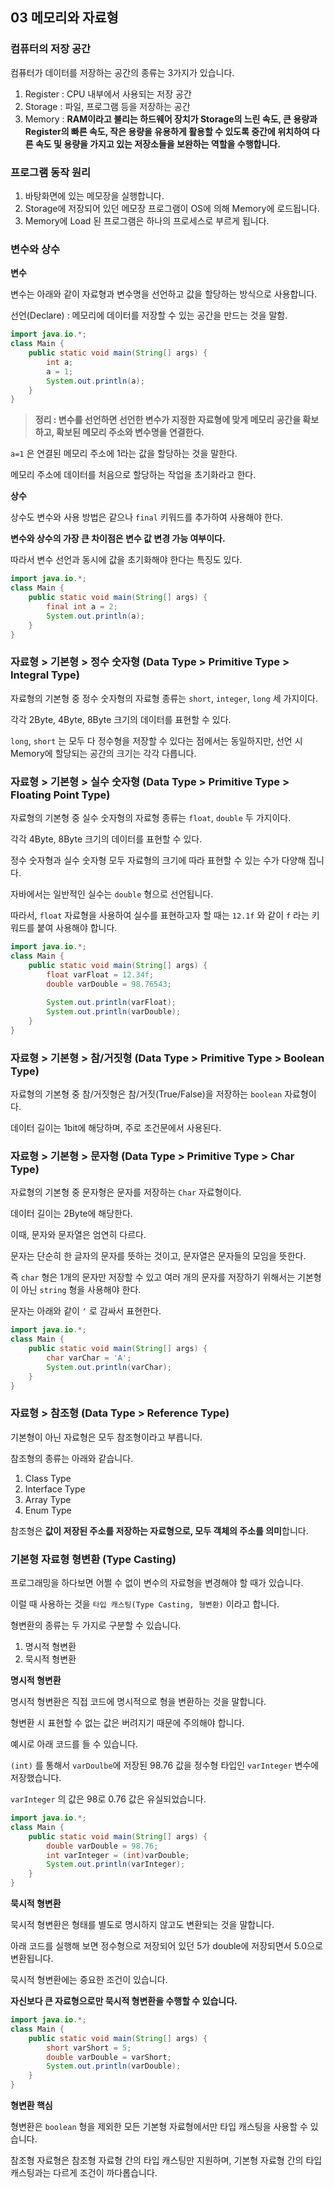 ## 03 메모리와 자료형

### 컴퓨터의 저장 공간

컴퓨터가 데이터를 저장하는 공간의 종류는 3가지가 있습니다.

1. Register : CPU 내부에서 사용되는 저장 공간
2. Storage : 파일, 프로그램 등을 저장하는 공간
3. Memory : **RAM이라고 불리는 하드웨어 장치가 Storage의 느린 속도, 큰 용량과 Register의 빠른 속도, 작은 용량을 유용하게 활용할 수 있도록 중간에 위치하여 다른 속도 및 용량을 가지고 있는 저장소들을 보완하는 역할을 수행합니다.**



### 프로그램 동작 원리

1. 바탕화면에 있는 메모장을 실행합니다.
2. Storage에 저장되어 있던 메모장 프로그램이 OS에 의해 Memory에 로드됩니다.
3. Memory에 Load 된 프로그램은 하나의 프로세스로 부르게 됩니다.

### 변수와 상수

**변수**

변수는 아래와 같이 자료형과 변수명을 선언하고 값을 할당하는 방식으로 사용합니다.

선언(Declare) : 메모리에 데이터를 저장할 수 있는 공간을 만드는 것을 말함.

```java
import java.io.*;
class Main {
	public static void main(String[] args) {
		int a;
		a = 1;
		System.out.println(a);
	}
}
```

> **정리 : 변수를 선언하면 선언한 변수가 지정한 자료형에 맞게 메모리 공간을 확보하고, 확보된 메모리 주소와 변수명을 연결한다.**
> 

`a=1` 은 연결된 메모리 주소에 1라는 값을 할당하는 것을 말한다.

메모리 주소에 데이터를 처음으로 할당하는 작업을 초기화라고 한다.

**상수**

상수도 변수와 사용 방법은 같으나 `final` 키워드를 추가하여 사용해야 한다.

**변수와 상수의 가장 큰 차이점은 변수 값 변경 가능 여부이다.**

따라서 변수 선언과 동시에 값을 초기화해야 한다는 특징도 있다.

```java
import java.io.*;
class Main {
	public static void main(String[] args) {
		final int a = 2;
		System.out.println(a);	
	}
}
```

### 자료형 > 기본형 > 정수 숫자형 (Data Type > Primitive Type > Integral Type)

자료형의 기본형 중 정수 숫자형의 자료형 종류는 `short`, `integer`, `long` 세 가지이다.

각각 2Byte, 4Byte, 8Byte 크기의 데이터를 표현할 수 있다.

`long`, `short` 는 모두 다 정수형을 저장할 수 있다는 점에서는 동일하지만, 선언 시 Memory에 할당되는 공간의 크기는 각각 다릅니다.

### 자료형 > 기본형 > 실수 숫자형 (Data Type > Primitive Type > Floating Point Type)

자료형의 기본형 중 실수 숫자형의 자료형 종류는 `float`, `double` 두 가지이다.

각각 4Byte, 8Byte 크기의 데이터를 표현할 수 있다.

정수 숫자형과 실수 숫자형 모두 자료형의 크기에 따라 표현할 수 있는 수가 다양해 집니다.

자바에서는 일반적인 실수는 `double` 형으로 선언됩니다.

따라서, `float` 자료형을 사용하여 실수를 표현하고자 할 때는 `12.1f` 와 같이 `f` 라는 키워드를 붙여 사용해야 합니다.

```java
import java.io.*;
class Main {
	public static void main(String[] args) {
		float varFloat = 12.34f;
		double varDouble = 98.76543;
		
		System.out.println(varFloat);
		System.out.println(varDouble);
	}
}
```

### 자료형 > 기본형 > 참/거짓형 (Data Type > Primitive Type > Boolean Type)

자료형의 기본형 중 참/거짓형은 참/거짓(True/False)을 저장하는 `boolean` 자료형이다.

데이터 길이는 1bit에 해당하며, 주로 조건문에서 사용된다.

### 자료형 > 기본형 > 문자형 (Data Type > Primitive Type > Char Type)

자료형의 기본형 중 문자형은 문자를 저장하는 `Char` 자료형이다.

데이터 길이는 2Byte에 해당한다.

이때, 문자와 문자열은 엄연히 다르다.

문자는 단순히 한 글자의 문자를 뜻하는 것이고, 문자열은 문자들의 모임을 뜻한다.

즉 `char` 형은 1개의 문자만 저장할 수 있고 여러 개의 문자를 저장하기 위해서는 기본형이 아닌 `string` 형을 사용해야 한다.

문자는 아래와 같이 `‘` 로 감싸서 표현한다.

```java
import java.io.*;
class Main {
	public static void main(String[] args) {
		char varChar = 'A';
		System.out.println(varChar);
	}
}
```

### 자료형 > 참조형 (Data Type > Reference Type)

기본형이 아닌 자료형은 모두 참조형이라고 부릅니다.

참조형의 종류는 아래와 같습니다.

1. Class Type
2. Interface Type
3. Array Type
4. Enum Type

참조형은 **값이 저장된 주소를 저장하는 자료형으로, 모두 객체의 주소를 의미**합니다.

### 기본형 자료형 형변환 (Type Casting)

프로그래밍을 하다보면 어쩔 수 없이 변수의 자료형을 변경해야 할 때가 있습니다.

이럴 때 사용하는 것을 `타입 캐스팅(Type Casting, 형변환)` 이라고 합니다.

형변환의 종류는 두 가지로 구분할 수 있습니다.

1. 명시적 형변환
2. 묵시적 형변환

**명시적 형변환**

명시적 형변환은 직접 코드에 명시적으로 형을 변환하는 것을 말합니다.

형변환 시 표현할 수 없는 값은 버려지기 때문에 주의해야 합니다.

예시로 아래 코드를 들 수 있습니다.

`(int)` 를 통해서 `varDoulbe`에 저장된 98.76 값을 정수형 타입인 `varInteger` 변수에 저장했습니다.

`varInteger` 의 값은 98로 0.76 값은 유실되었습니다.

```java
import java.io.*;
class Main {
    public static void main(String[] args) {
        double varDouble = 98.76;
        int varInteger = (int)varDouble;
        System.out.println(varInteger);	
    }
}
```

**묵시적 형변환**

묵시적 형변환은 형태를 별도로 명시하지 않고도 변환되는 것을 말합니다.

아래 코드를 실행해 보면 정수형으로 저장되어 있던 5가 double에 저장되면서 5.0으로 변환됩니다.

묵시적 형변환에는 중요한 조건이 있습니다.

**자신보다 큰 자료형으로만 묵시적 형변환을 수행할 수 있습니다.**

```java
import java.io.*;
class Main {
    public static void main(String[] args) {
        short varShort = 5;
        double varDouble = varShort;
        System.out.println(varDouble); 
    }
}
```

**형변환 핵심**

형변환은 `boolean` 형을 제외한 모든 기본형 자료형에서만 타입 캐스팅을 사용할 수 있습니다.

참조형 자료형은 참조형 자료형 간의 타입 캐스팅만 지원하며, 기본형 자료형 간의 타입 캐스팅과는 다르게 조건이 까다롭습니다.
